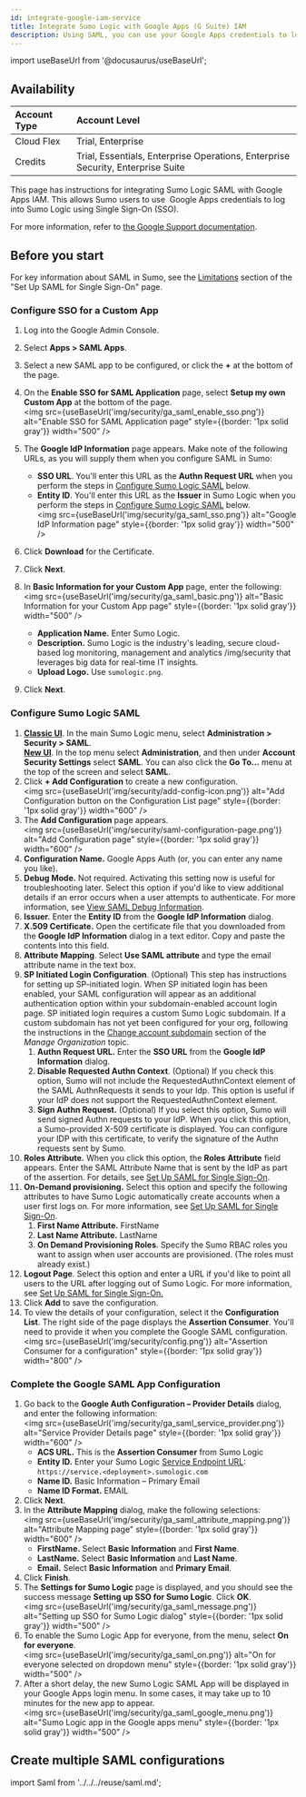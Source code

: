 ```yaml
---
id: integrate-google-iam-service
title: Integrate Sumo Logic with Google Apps (G Suite) IAM
description: Using SAML, you can use your Google Apps credentials to log into Sumo Logic via SSO.
---
```


import useBaseUrl from '@docusaurus/useBaseUrl';

## Availability

| Account Type | Account Level                                                                   |
|:--------------|:---------------------------------------------------------------------------------|
| Cloud Flex   | Trial, Enterprise                                                               |
| Credits      | Trial, Essentials, Enterprise Operations, Enterprise Security, Enterprise Suite |

This page has instructions for integrating Sumo Logic SAML with Google Apps IAM. This allows Sumo users to use  Google Apps credentials to log into Sumo Logic using Single Sign-On (SSO).

For more information, refer to [the Google Support documentation](https://support.google.com/a/answer/6087519?hl=en).

## Before you start

For key information about SAML in Sumo, see the [Limitations](set-up-saml.md) section of the "Set Up SAML for Single Sign-On" page.

### Configure SSO for a Custom App

1. Log into the Google Admin Console.  
1. Select **Apps > SAML Apps**.
1. Select a new SAML app to be configured, or click the **+** at the bottom of the page.
1. On the **Enable SSO for SAML Application** page, select **Setup my own Custom App** at the bottom of the page. <br/><img src={useBaseUrl('img/security/ga_saml_enable_sso.png')} alt="Enable SSO for SAML Application page" style={{border: '1px solid gray'}} width="500" />
1. The **Google IdP Information** page appears. Make note of the following URLs, as you will supply them when you configure SAML in Sumo:

   * **SSO URL**. You'll enter this URL as the **Authn Request URL** when you perform the steps in [Configure Sumo Logic SAML](#configure-sumo-logic-saml) below.
   * **Entity ID**. You'll enter this URL as the **Issuer** in Sumo Logic when you perform the steps in [Configure Sumo Logic SAML](#configure-sumo-logic-saml) below. <br/><img src={useBaseUrl('img/security/ga_saml_sso.png')} alt="Google IdP Information page" style={{border: '1px solid gray'}} width="500" />
1. Click **Download** for the Certificate.
1. Click **Next**.
1. In **Basic Information for your Custom App** page, enter the following: <br/><img src={useBaseUrl('img/security/ga_saml_basic.png')} alt="Basic Information for your Custom App page" style={{border: '1px solid gray'}} width="500" />
    * **Application Name.** Enter Sumo Logic.
    * **Description.** Sumo Logic is the industry's leading, secure cloud-based log monitoring, management and analytics /img/security that leverages big data for real-time IT insights.
    * **Upload Logo.** Use `sumologic.png`.
1. Click **Next**.

### Configure Sumo Logic SAML

1. [**Classic UI**](/docs/get-started/sumo-logic-ui-classic). In the main Sumo Logic menu, select **Administration > Security > SAML**. <br/>[**New UI**](/docs/get-started/sumo-logic-ui). In the top menu select **Administration**, and then under **Account Security Settings** select **SAML**. You can also click the **Go To...** menu at the top of the screen and select **SAML**. 
1. Click **+ Add Configuration** to create a new configuration. <br/><img src={useBaseUrl('img/security/add-config-icon.png')} alt="Add Configuration button on the Configuration List page" style={{border: '1px solid gray'}} width="600" />
1. The **Add Configuration** page appears. <br/><img src={useBaseUrl('img/security/saml-configuration-page.png')} alt="Add Configuration page" style={{border: '1px solid gray'}} width="600" />
1. **Configuration Name.** Google Apps Auth (or, you can enter any name you like).
1. **Debug Mode.** Not required. Activating this setting now is useful for troubleshooting later. Select this option if you'd like to view additional details if an error occurs when a user attempts to authenticate. For more information, see [View SAML Debug Information](view-saml-debug-information.md).
1. **Issuer.** Enter the **Entity ID** from the **Google IdP Information** dialog.
1. **X.509 Certificate.** Open the certificate file that you downloaded from the **Google IdP Information** dialog in a text editor. Copy and paste the contents into this field.
1. **Attribute Mapping**. Select **Use SAML attribute** and type the email attribute name in the text box. 
1. **SP Initiated Login Configuration**. (Optional) This step has instructions for setting up SP-initiated login. When SP initiated login has been enabled, your SAML configuration will appear as an additional authentication option within your subdomain-enabled account login page. SP initiated login requires a custom Sumo Logic subdomain. If a custom subdomain has not yet been configured for your org, following the instructions in the [Change account subdomain](/docs/manage/manage-subscription/create-and-manage-orgs/manage-org-settings) section of the *Manage Organization* topic.
   1. **Authn Request URL.** Enter the **SSO URL** from the **Google IdP Information** dialog.
   1. **Disable Requested Authn Context**. (Optional) If you check this option, Sumo will not include the RequestedAuthnContext element of the SAML AuthnRequests it sends to your Idp. This option is useful if your IdP does not support the RequestedAuthnContext element.
   1. **Sign Authn Request.** (Optional) If you select this option, Sumo will send signed Authn requests to your IdP. When you click this option, a Sumo-provided X-509 certificate is displayed. You can configure your IDP with this certificate, to verify the signature of the Authn requests sent by Sumo. 
1. **Roles Attribute.** When you click this option, the **Roles** **Attribute** field appears. Enter the SAML Attribute Name that is sent by the IdP as part of the assertion. For details, see [Set Up SAML for Single Sign-On](set-up-saml.md).
1. **On-Demand provisioning.** Select this option and specify the following attributes to have Sumo Logic automatically create accounts when a user first logs on. For more information, see [Set Up SAML for Single Sign-On](set-up-saml.md).
   1. **First Name Attribute.** FirstName
   1. **Last Name Attribute.** LastName
   1. **On Demand Provisioning Roles**. Specify the Sumo RBAC roles you want to assign when user accounts are provisioned. (The roles must already exist.)
1. **Logout Page**. Select this option and enter a URL if you'd like to point all users to the URL after logging out of Sumo Logic. For more information, see [Set Up SAML for Single Sign-On.](set-up-saml.md)
1. Click **Add** to save the configuration.
1. To view the details of your configuration, select it the **Configuration List**. The right side of the page displays the **Assertion Consumer**. You'll need to provide it when you complete the Google SAML configuration. <br/><img src={useBaseUrl('img/security/config.png')} alt="Assertion Consumer for a configuration" style={{border: '1px solid gray'}} width="800" />

### Complete the Google SAML App Configuration

1. Go back to the **Google Auth Configuration – Provider Details** dialog, and enter the following information: <br/><img src={useBaseUrl('img/security/ga_saml_service_provider.png')} alt="Service Provider Details page" style={{border: '1px solid gray'}} width="600" />
    * **ACS URL.** This is the **Assertion Consumer** from Sumo Logic
    * **Entity ID.** Enter your Sumo Logic [Service Endpoint URL](/docs/api/getting-started#sumo-logic-endpoints-by-deployment-and-firewall-security): <br/>`https://service.<deployment>.sumologic.com`
    * **Name ID.** Basic Information – Primary Email
    * **Name ID Format.** EMAIL
1. Click **Next**.
1. In the **Attribute Mapping** dialog, make the following selections: <br/><img src={useBaseUrl('img/security/ga_saml_attribute_mapping.png')} alt="Attribute Mapping page" style={{border: '1px solid gray'}} width="600" />
    * **FirstName.** Select **Basic Information** and **First Name**.
    * **LastName.** Select **Basic Information** and **Last Name**.
    * **Email.** Select **Basic Information** and **Primary Email**.
1. Click **Finish**.
1. The **Settings for Sumo Logic** page is displayed, and you should see the success message **Setting up SSO for Sumo Logic**. Click **OK**. <br/><img src={useBaseUrl('img/security/ga_saml_message.png')} alt="Setting up SSO for Sumo Logic dialog" style={{border: '1px solid gray'}} width="500" />
1. To enable the Sumo Logic App for everyone, from the menu, select **On for everyone**. <br/><img src={useBaseUrl('img/security/ga_saml_on.png')} alt="On for everyone selected on dropdown menu" style={{border: '1px solid gray'}} width="500" />
1. After a short delay, the new Sumo Logic SAML App will be displayed in your Google Apps login menu. In some cases, it may take up to 10 minutes for the new app to appear. <br/><img src={useBaseUrl('img/security/ga_saml_google_menu.png')} alt="Sumo Logic app in the Google apps menu" style={{border: '1px solid gray'}} width="500" />

## Create multiple SAML configurations

import Saml from '../../../reuse/saml.md';

<Saml/>
